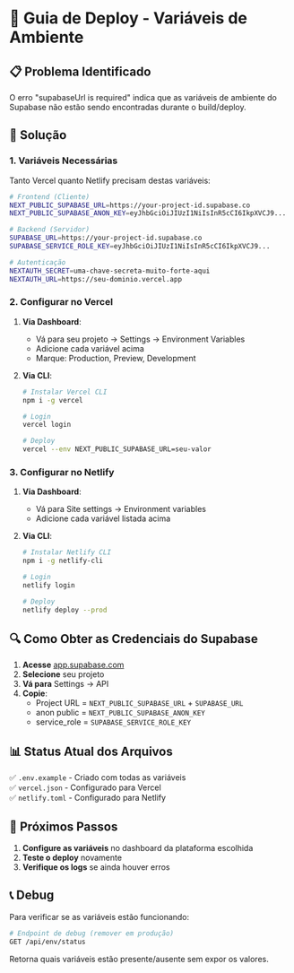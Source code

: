 # 🚀 Guia de Deploy - Variáveis de Ambiente

## 📋 Problema Identificado

O erro "supabaseUrl is required" indica que as variáveis de ambiente do Supabase não estão sendo encontradas durante o build/deploy.

## 🔧 Solução

### 1. Variáveis Necessárias

Tanto Vercel quanto Netlify precisam destas variáveis:

```bash
# Frontend (Cliente)
NEXT_PUBLIC_SUPABASE_URL=https://your-project-id.supabase.co
NEXT_PUBLIC_SUPABASE_ANON_KEY=eyJhbGciOiJIUzI1NiIsInR5cCI6IkpXVCJ9...

# Backend (Servidor)  
SUPABASE_URL=https://your-project-id.supabase.co
SUPABASE_SERVICE_ROLE_KEY=eyJhbGciOiJIUzI1NiIsInR5cCI6IkpXVCJ9...

# Autenticação
NEXTAUTH_SECRET=uma-chave-secreta-muito-forte-aqui
NEXTAUTH_URL=https://seu-dominio.vercel.app
```

### 2. Configurar no Vercel

1. **Via Dashboard**:
   - Vá para seu projeto → Settings → Environment Variables
   - Adicione cada variável acima
   - Marque: Production, Preview, Development

2. **Via CLI**:
   ```bash
   # Instalar Vercel CLI
   npm i -g vercel
   
   # Login
   vercel login
   
   # Deploy
   vercel --env NEXT_PUBLIC_SUPABASE_URL=seu-valor
   ```

### 3. Configurar no Netlify  

1. **Via Dashboard**:
   - Vá para Site settings → Environment variables
   - Adicione cada variável listada acima

2. **Via CLI**:
   ```bash
   # Instalar Netlify CLI
   npm i -g netlify-cli
   
   # Login
   netlify login
   
   # Deploy
   netlify deploy --prod
   ```

## 🔍 Como Obter as Credenciais do Supabase

1. **Acesse** [app.supabase.com](https://app.supabase.com)
2. **Selecione** seu projeto
3. **Vá para** Settings → API
4. **Copie**:
   - Project URL = `NEXT_PUBLIC_SUPABASE_URL` + `SUPABASE_URL`
   - anon public = `NEXT_PUBLIC_SUPABASE_ANON_KEY`
   - service_role = `SUPABASE_SERVICE_ROLE_KEY`

## 📊 Status Atual dos Arquivos

✅ `.env.example` - Criado com todas as variáveis  
✅ `vercel.json` - Configurado para Vercel  
✅ `netlify.toml` - Configurado para Netlify

## 🚨 Próximos Passos

1. **Configure as variáveis** no dashboard da plataforma escolhida
2. **Teste o deploy** novamente
3. **Verifique os logs** se ainda houver erros

## 📞 Debug

Para verificar se as variáveis estão funcionando:

```bash
# Endpoint de debug (remover em produção)
GET /api/env/status
```

Retorna quais variáveis estão presente/ausente sem expor os valores.